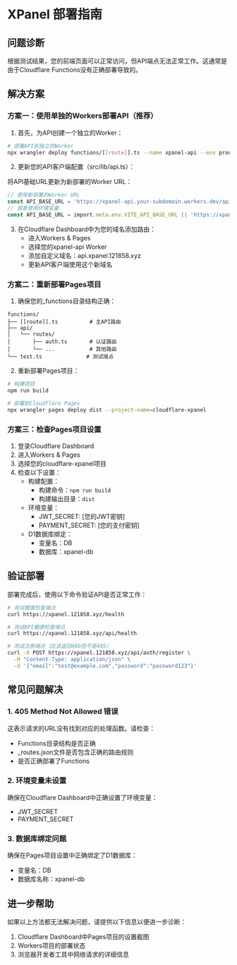 # XPanel 部署指南

## 问题诊断

根据测试结果，您的前端页面可以正常访问，但API端点无法正常工作。这通常是由于Cloudflare Functions没有正确部署导致的。

## 解决方案

### 方案一：使用单独的Workers部署API（推荐）

1. 首先，为API创建一个独立的Worker：

```bash
# 部署API到独立的Worker
npx wrangler deploy functions/[[route]].ts --name xpanel-api --env production
```

2. 更新您的API客户端配置（src/lib/api.ts）：

将API基础URL更新为新部署的Worker URL：
```typescript
// 使用新部署的Worker URL
const API_BASE_URL = 'https://xpanel-api.your-subdomain.workers.dev/api'
// 或者使用环境变量
const API_BASE_URL = import.meta.env.VITE_API_BASE_URL || 'https://xpanel-api.your-subdomain.workers.dev/api'
```

3. 在Cloudflare Dashboard中为您的域名添加路由：
   - 进入Workers & Pages
   - 选择您的xpanel-api Worker
   - 添加自定义域名：api.xpanel.121858.xyz
   - 更新API客户端使用这个新域名

### 方案二：重新部署Pages项目

1. 确保您的_functions目录结构正确：
```
functions/
├── [[route]].ts          # 主API路由
├── api/
│   └── routes/
│       ├── auth.ts       # 认证路由
│       └── ...           # 其他路由
└── test.ts              # 测试端点
```

2. 重新部署Pages项目：
```bash
# 构建项目
npm run build

# 部署到Cloudflare Pages
npx wrangler pages deploy dist --project-name=cloudflare-xpanel
```

### 方案三：检查Pages项目设置

1. 登录Cloudflare Dashboard
2. 进入Workers & Pages
3. 选择您的cloudflare-xpanel项目
4. 检查以下设置：
   - 构建配置：
     - 构建命令：`npm run build`
     - 构建输出目录：`dist`
   - 环境变量：
     - JWT_SECRET: [您的JWT密钥]
     - PAYMENT_SECRET: [您的支付密钥]
   - D1数据库绑定：
     - 变量名：DB
     - 数据库：xpanel-db

## 验证部署

部署完成后，使用以下命令验证API是否正常工作：

```bash
# 测试健康检查端点
curl https://xpanel.121858.xyz/health

# 测试API健康检查端点
curl https://xpanel.121858.xyz/api/health

# 测试注册端点（应该返回400而不是405）
curl -X POST https://xpanel.121858.xyz/api/auth/register \
  -H "Content-Type: application/json" \
  -d '{"email":"test@example.com","password":"password123"}'
```

## 常见问题解决

### 1. 405 Method Not Allowed 错误

这表示请求的URL没有找到对应的处理函数。请检查：
- Functions目录结构是否正确
- _routes.json文件是否包含正确的路由规则
- 是否正确部署了Functions

### 2. 环境变量未设置

确保在Cloudflare Dashboard中正确设置了环境变量：
- JWT_SECRET
- PAYMENT_SECRET

### 3. 数据库绑定问题

确保在Pages项目设置中正确绑定了D1数据库：
- 变量名：DB
- 数据库名称：xpanel-db

## 进一步帮助

如果以上方法都无法解决问题，请提供以下信息以便进一步诊断：
1. Cloudflare Dashboard中Pages项目的设置截图
2. Workers项目的部署状态
3. 浏览器开发者工具中网络请求的详细信息